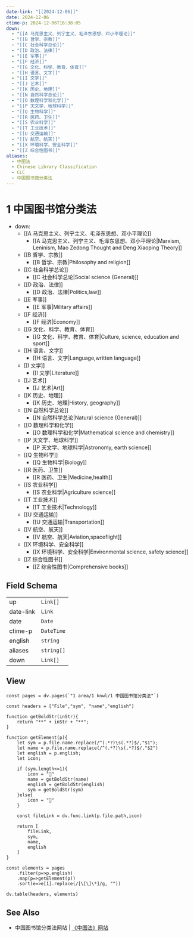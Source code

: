 ```yaml
---
date-link: "[[2024-12-06]]"
date: 2024-12-06
ctime-p: 2024-12-06T16:38:05
down:
  - "[[A 马克思主义、列宁主义、毛泽东思想、邓小平理论]]"
  - "[[B 哲学、宗教]]"
  - "[[C 社会科学总论]]"
  - "[[D 政治、法律]]"
  - "[[E 军事]]"
  - "[[F 经济]]"
  - "[[G 文化、科学、教育、体育]]"
  - "[[H 语言、文字]]"
  - "[[I 文学]]"
  - "[[J 艺术]]"
  - "[[K 历史、地理]]"
  - "[[N 自然科学总论]]"
  - "[[O 数理科学和化学]]"
  - "[[P 天文学、地球科学]]"
  - "[[Q 生物科学]]"
  - "[[R 医药、卫生]]"
  - "[[S 农业科学]]"
  - "[[T 工业技术]]"
  - "[[U 交通运输]]"
  - "[[V 航空、航天]]"
  - "[[X 环境科学、安全科学]]"
  - "[[Z 综合性图书]]"
aliases:
  - 中图法
  - Chinese Library Classification
  - CLC
  - 中国图书馆分类法
---
```


# 1 中国图书馆分类法

- down:
	- [[A 马克思主义、列宁主义、毛泽东思想、邓小平理论]]
		- [[A 马克思主义、列宁主义、毛泽东思想、邓小平理论|Marxism, Leninism, Mao Zedong Thought and Deng Xiaoping Theory]]
	- [[B 哲学、宗教]]
		- [[B 哲学、宗教|Philosophy and religion]]
	- [[C 社会科学总论]]
		- [[C 社会科学总论|Social science (General)]]
	- [[D 政治、法律]]
		- [[D 政治、法律|Politics,law]]
	- [[E 军事]]
		- [[E 军事|Military affairs]]
	- [[F 经济]]
		- [[F 经济|Economy]]
	- [[G 文化、科学、教育、体育]]
		- [[G 文化、科学、教育、体育|Culture, science, education and sport]]
	- [[H 语言、文字]]
		- [[H 语言、文字|Language,written language]]
	- [[I 文学]]
		- [[I 文学|Literature]]
	- [[J 艺术]]
		- [[J 艺术|Art]]
	- [[K 历史、地理]]
		- [[K 历史、地理|History, geography]]
	- [[N 自然科学总论]]
		- [[N 自然科学总论|Natural science (General)]]
	- [[O 数理科学和化学]]
		- [[O 数理科学和化学|Mathematical science and chemistry]]
	- [[P 天文学、地球科学]]
		- [[P 天文学、地球科学|Astronomy, earth science]]
	- [[Q 生物科学]]
		- [[Q 生物科学|Biology]]
	- [[R 医药、卫生]]
		- [[R 医药、卫生|Medicine,health]]
	- [[S 农业科学]]
		- [[S 农业科学|Agriculture science]]
	- [[T 工业技术]]
		- [[T 工业技术|Technology]]
	- [[U 交通运输]]
		- [[U 交通运输|Transportation]]
	- [[V 航空、航天]]
		- [[V 航空、航天|Aviation,spaceflight]]
	- [[X 环境科学、安全科学]]
		- [[X 环境科学、安全科学|Environmental science, safety science]]
	- [[Z 综合性图书]]
		- [[Z 综合性图书|Comprehensive books]]


## Field Schema

|           |            |
| --------- | ---------- |
| up        | `Link[]`   |
| date-link | `Link`     |
| date      | `Date`     |
| ctime-p   | `DateTime` |
| english   | `string`   |
| aliases   | `string[]` |
| down      | `Link[]`   |

## View

```dataviewjs
const pages = dv.pages(`"1 area/1 knwl/1 中国图书馆分类法"`)

const headers = ["File","sym", "name","english"]

function getBoldStr(inStr){
	return "**" + inStr + "**";
}

function getElement(p){
	let sym = p.file.name.replace(/^(.*?)\s(.*?)$/,"$1");
	let name = p.file.name.replace(/^(.*?)\s(.*?)$/,"$2")
	let english = p.english;
	let icon;
	
	if (sym.length<=1){
		icon = "📗"
		name = getBoldStr(name)
		english = getBoldStr(english)
		sym = getBoldStr(sym)
	}else{
		icon = "📄"
	}

	const fileLink = dv.func.link(p.file.path,icon)

	return [
		fileLink,
		sym,
		name,
		english
	]
}

const elements = pages
	.filter(p=>p.english)
	.map(p=>getElement(p))
	.sort(e=>e[1].replace(/[\[\]\*]/g, ""))

dv.table(headers, elements)

```

## See Also

- 中国图书馆分类法网站 | [《中图法》网站](http://clc.nlc.cn/)
